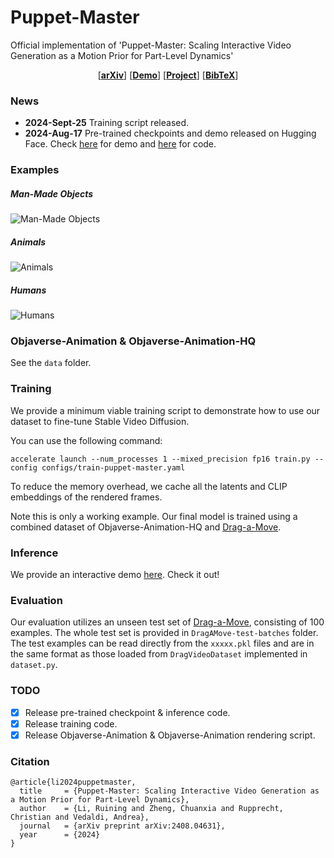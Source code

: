 # Puppet-Master
Official implementation of 'Puppet-Master: Scaling Interactive Video Generation as a Motion Prior for Part-Level Dynamics'

<p align="center">
  [<a href="https://arxiv.org/pdf/2408.04631"><strong>arXiv</strong></a>]
  [<a href="https://huggingface.co/spaces/rayli/Puppet-Master"><strong>Demo</strong></a>]
  [<a href="https://vgg-puppetmaster.github.io/"><strong>Project</strong></a>]
  [<a href="#citation"><strong>BibTeX</strong></a>]
</p>

### News
- **2024-Sept-25** Training script released.
- **2024-Aug-17** Pre-trained checkpoints and demo released on Hugging Face. Check [here](https://huggingface.co/spaces/rayli/Puppet-Master) for demo and [here](https://huggingface.co/spaces/rayli/Puppet-Master/tree/main) for code.

### Examples

##### Man-Made Objects
![Man-Made Objects](https://vgg-puppetmaster.github.io/resources/manmade.gif)

##### Animals
![Animals](https://vgg-puppetmaster.github.io/resources/animal.gif)

##### Humans
![Humans](https://vgg-puppetmaster.github.io/resources/human.gif)

### Objaverse-Animation & Objaverse-Animation-HQ
See the `data` folder.

### Training
We provide a minimum viable training script to demonstrate how to use our dataset to fine-tune Stable Video Diffusion.

You can use the following command:
```
accelerate launch --num_processes 1 --mixed_precision fp16 train.py --config configs/train-puppet-master.yaml
```

To reduce the memory overhead, we cache all the latents and CLIP embeddings of the rendered frames.

Note this is only a working example. Our final model is trained using a combined dataset of Objaverse-Animation-HQ and [Drag-a-Move](https://github.com/RuiningLi/DragAPart/tree/main/Drag-a-Move).

### Inference
We provide an interactive demo [here](https://huggingface.co/spaces/rayli/Puppet-Master). Check it out!

### Evaluation
Our evaluation utilizes an unseen test set of [Drag-a-Move](https://github.com/RuiningLi/DragAPart/tree/main/Drag-a-Move), consisting of 100 examples.
The whole test set is provided in `DragAMove-test-batches` folder.
The test examples can be read directly from the `xxxxx.pkl` files and are in the same format as those loaded from `DragVideoDataset` implemented in `dataset.py`.

### TODO
- [x] Release pre-trained checkpoint & inference code.
- [x] Release training code.
- [x] Release Objaverse-Animation & Objaverse-Animation rendering script.

### Citation

```
@article{li2024puppetmaster,
  title     = {Puppet-Master: Scaling Interactive Video Generation as a Motion Prior for Part-Level Dynamics},
  author    = {Li, Ruining and Zheng, Chuanxia and Rupprecht, Christian and Vedaldi, Andrea},
  journal   = {arXiv preprint arXiv:2408.04631},
  year      = {2024}
}
```
